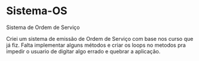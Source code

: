 # Sistema-OS
 Sistema de Ordem de Serviço
 
 Criei um sistema de emissão de Ordem de Serviço com base nos curso que já fiz. Falta implementar alguns métodos e criar os loops no metodos pra impedir o usuario de digitar algo errado e quebrar a aplicação.
